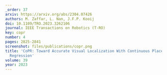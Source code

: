 ```yaml
---
_order: 37
arxiv: https://arxiv.org/abs/2304.07426
authors: M. Zaffar, L. Nan, J.F.P. Kooij
doi: 10.1109/TRO.2023.3262106
journal: IEEE Transactions on Robotics (T-RO)
key: copr
number: 4
pages: 2825-2841
screenshot: files/publications/copr.png
title: 'CoPR: Toward Accurate Visual Localization With Continuous Place-descriptor
  Regression'
volume: 39
year: 2023
---
```


